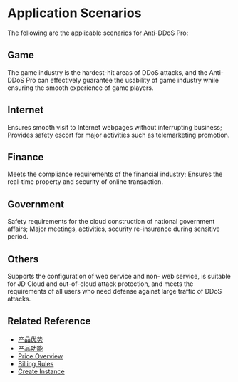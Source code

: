 # Application Scenarios

The following are the applicable scenarios for Anti-DDoS Pro:

## Game
The game industry is the hardest-hit areas of DDoS attacks, and the Anti-DDoS Pro can effectively guarantee the usability of game industry while ensuring the smooth experience of game players.

## Internet
Ensures smooth visit to Internet webpages without interrupting business;
Provides safety escort for major activities such as telemarketing promotion.

## Finance
Meets the compliance requirements of the financial industry;
Ensures the real-time property and security of online transaction.

## Government
Safety requirements for the cloud construction of national government affairs;
Major meetings, activities, security re-insurance during sensitive period.

## Others
Supports the configuration of web service and non- web service, is suitable for JD Cloud and out-of-cloud attack protection, and meets the requirements of all users who need defense against large traffic of DDoS attacks.

## Related Reference

- [产品优势](Benefits.md)
- [产品功能](Features.md)
- [Price Overview](../Pricing/Price-Overview.md)
- [Billing Rules](../Pricing/Billing-Rules.md)
- [Create Instance](../Getting-Started/Create-Instance.md)
